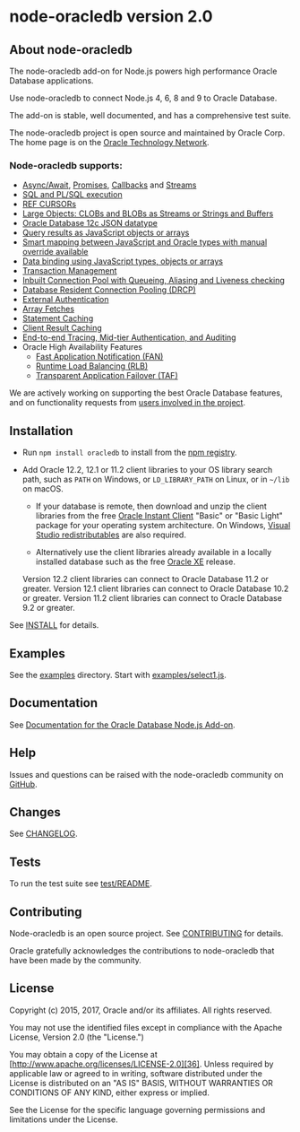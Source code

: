 # node-oracledb version 2.0

## <a name="about"></a> About node-oracledb

The node-oracledb add-on for Node.js powers high performance Oracle
Database applications.

Use node-oracledb to connect Node.js 4, 6, 8 and 9 to Oracle Database.

The add-on is stable, well documented, and has a comprehensive test suite.

The node-oracledb project is open source and maintained by Oracle Corp.  The home page is on the
[Oracle Technology Network][1].

### Node-oracledb supports:

- [Async/Await][2], [Promises][3], [Callbacks][4] and [Streams][5]
- [SQL and PL/SQL execution][6]
- [REF CURSORs][7]
- [Large Objects: CLOBs and BLOBs as Streams or Strings and Buffers][8]
- [Oracle Database 12c JSON datatype][9]
- [Query results as JavaScript objects or arrays][10]
- [Smart mapping between JavaScript and Oracle types with manual override available][11]
- [Data binding using JavaScript types, objects or arrays][12]
- [Transaction Management][13]
- [Inbuilt Connection Pool with Queueing, Aliasing and Liveness checking][14]
- [Database Resident Connection Pooling (DRCP)][15]
- [External Authentication][16]
- [Array Fetches][17]
- [Statement Caching][18]
- [Client Result Caching][19]
- [End-to-end Tracing, Mid-tier Authentication, and Auditing][20]
- Oracle High Availability Features
  - [Fast Application Notification (FAN)][21]
  - [Runtime Load Balancing (RLB)][22]
  - [Transparent Application Failover (TAF)][23]

We are actively working on supporting the best Oracle Database
features, and on functionality requests from [users involved in the
project][24].

## <a name="installation"></a> Installation

- Run `npm install oracledb` to install from the [npm registry][25].

- Add Oracle 12.2, 12.1 or 11.2 client libraries to your OS library
  search path, such as `PATH` on Windows, or `LD_LIBRARY_PATH` on
  Linux, or in `~/lib` on macOS.

  - If your database is remote, then download and unzip the client
    libraries from the free [Oracle Instant Client][26] "Basic" or
    "Basic Light" package for your operating system architecture.  On
    Windows, [Visual Studio redistributables][27] are also required.

  - Alternatively use the client libraries already available in a
    locally installed database such as the free [Oracle XE][28]
    release.

  Version 12.2 client libraries can connect to Oracle Database 11.2 or
  greater. Version 12.1 client libraries can connect to Oracle Database
  10.2 or greater. Version 11.2 client libraries can connect to Oracle
  Database 9.2 or greater.

See [INSTALL][29] for details.

## <a name="examples"></a> Examples

See the [examples][30] directory.  Start with
[examples/select1.js][31].

## <a name="doc"></a> Documentation

See [Documentation for the Oracle Database Node.js Add-on][32].

## <a name="help"></a> Help

Issues and questions can be raised with the node-oracledb community on
[GitHub][24].

## <a name="changes"></a> Changes

See [CHANGELOG][33].

## <a name="testing"></a> Tests

To run the test suite see [test/README][34].

## <a name="contrib"></a> Contributing

Node-oracledb is an open source project. See [CONTRIBUTING][35] for
details.

Oracle gratefully acknowledges the contributions to node-oracledb that
have been made by the community.

## <a name="license"></a> License

Copyright (c) 2015, 2017, Oracle and/or its affiliates. All rights reserved.

You may not use the identified files except in compliance with the Apache
License, Version 2.0 (the "License.")

You may obtain a copy of the License at
[http://www.apache.org/licenses/LICENSE-2.0][36].  Unless required by
applicable law or agreed to in writing, software distributed under the
License is distributed on an "AS IS" BASIS, WITHOUT WARRANTIES OR
CONDITIONS OF ANY KIND, either express or implied.

See the License for the specific language governing permissions and
limitations under the License.



[1]: http://www.oracle.com/technetwork/database/database-technologies/scripting-languages/node_js/
[2]: https://github.com/oracle/node-oracledb/blob/master/doc/api.md#asyncawaitoverview
[3]: https://github.com/oracle/node-oracledb/blob/master/doc/api.md#promiseoverview
[4]: https://github.com/oracle/node-oracledb/blob/master/doc/api.md#intro
[5]: https://github.com/oracle/node-oracledb/blob/master/doc/api.md#querystream
[6]: https://github.com/oracle/node-oracledb/blob/master/doc/api.md#sqlexecution
[7]: https://github.com/oracle/node-oracledb/blob/master/doc/api.md#refcursors
[8]: https://github.com/oracle/node-oracledb/blob/master/doc/api.md#lobhandling
[9]: https://github.com/oracle/node-oracledb/blob/master/doc/api.md#jsondatatype
[10]: https://github.com/oracle/node-oracledb/blob/master/doc/api.md#queryoutputformats
[11]: https://github.com/oracle/node-oracledb/blob/master/doc/api.md#typemap
[12]: https://github.com/oracle/node-oracledb/blob/master/doc/api.md#bind
[13]: https://github.com/oracle/node-oracledb/blob/master/doc/api.md#transactionmgt
[14]: https://github.com/oracle/node-oracledb/blob/master/doc/api.md#connpooling
[15]: https://github.com/oracle/node-oracledb/blob/master/doc/api.md#drcp
[16]: https://github.com/oracle/node-oracledb/blob/master/doc/api.md#extauth
[17]: https://github.com/oracle/node-oracledb/blob/master/doc/api.md#propdbfetcharraysize
[18]: https://github.com/oracle/node-oracledb/blob/master/doc/api.md#stmtcache
[19]: https://docs.oracle.com/database/122/ADFNS/performance-and-scalability.htm#ADFNS464
[20]: https://github.com/oracle/node-oracledb/blob/master/doc/api.md#endtoend
[21]: https://docs.oracle.com/database/122/ADFNS/high-availability.htm#ADFNS538
[22]: https://docs.oracle.com/database/122/ADFNS/connection_strategies.htm#ADFNS515
[23]: https://docs.oracle.com/database/122/ADFNS/high-availability.htm#ADFNS-GUID-96599425-9BDA-483C-9BA2-4A4D13013A37
[24]: https://github.com/oracle/node-oracledb/issues
[25]: https://www.npmjs.com/package/oracledb
[26]: http://www.oracle.com/technetwork/database/features/instant-client/index-100365.html
[27]: https://github.com/oracle/node-oracledb/blob/master/INSTALL.md#winredists
[28]: http://www.oracle.com/technetwork/database/database-technologies/express-edition/overview/index.html
[29]: https://github.com/oracle/node-oracledb/blob/master/INSTALL.md
[30]: https://github.com/oracle/node-oracledb/blob/master/examples
[31]: https://github.com/oracle/node-oracledb/blob/master/examples/select1.js#L35
[32]: https://github.com/oracle/node-oracledb/blob/master/doc/api.md
[33]: https://github.com/oracle/node-oracledb/blob/master/CHANGELOG.md
[34]: https://github.com/oracle/node-oracledb/blob/master/test/README.md
[35]: https://github.com/oracle/node-oracledb/blob/master/CONTRIBUTING.md
[36]: http://www.apache.org/licenses/LICENSE-2.0

